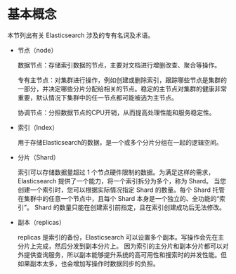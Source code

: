 # 基本概念

本节列出有关 Elasticsearch 涉及的专有名词及术语。

- 节点（node）

    数据节点：存储索引数据的节点，主要对文档进行增删改查、聚合等操作。

    专有主节点：对集群进行操作，例如创建或删除索引，跟踪哪些节点是集群的一部分，并决定哪些分片分配给相关的节点。稳定的主节点对集群的健康非常重要，默认情况下集群中的任一节点都可能被选为主节点。

    协调节点：分担数据节点的CPU开销，从而提高处理性能和服务稳定性。

- 索引（Index）

    用于存储Elasticsearch的数据，是一个或多个分片分组在一起的逻辑空间。

- 分片（Shard）

    索引可以存储数据量超过 1 个节点硬件限制的数据。为满足这样的需求，Elasticsearch 提供了一个能力，将一个索引拆分为多个，称为 Shard。
    当您创建一个索引时，您可以根据实际情况指定 Shard 的数量。每个 Shard 托管在集群中的任意一个节点中，且每个 Shard 本身是一个独立的、全功能的“索引”。
    Shard 的数量只能在创建索引前指定，且在索引创建成功后无法修改。

- 副本（replicas）

    replicas 是索引的备份，Elasticsearch 可以设置多个副本。写操作会先在主分片上完成，然后分发到副本分片上。
    因为索引的主分片和副本分片都可以对外提供查询服务，所以副本能够提升系统的高可用性和搜索时的并发性能。但如果副本太多，也会增加写操作时数据同步的负担。
